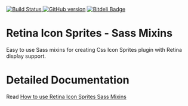 [ ![Build Status](https://travis-ci.org/themestent/retina-icon-sprites.png?branch=master) ](https://travis-ci.org/themestent/retina-icon-sprites "Build Status of Retina Icons Sprite Sass Mixins Repository") [![GitHub version](https://badge.fury.io/gh/themestent%2Fretina-icon-sprites.png)](http://badge.fury.io/gh/themestent%2Fretina-icon-sprites) [![Bitdeli Badge](https://d2weczhvl823v0.cloudfront.net/themestent/retina-icon-sprites/trend.png)](https://bitdeli.com/free "Bitdeli Badge")

Retina Icon Sprites - Sass Mixins
===================

Easy to use Sass mixins for creating Css Icon Sprites plugin with Retina display support.

Detailed Documentation
===================
Read [ How to use Retina Icon Sprites Sass Mixins ](http://themestent.github.io/retina-icon-sprites/)
